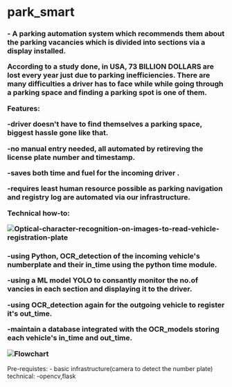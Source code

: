  <h1>park_smart</h1>
<h3>- A parking automation system which recommends them about the parking vacancies which is divided into sections via a display installed.

<p>
 According to a study done, in USA, 73 BILLION DOLLARS are lost every year just due to parking inefficiencies. There are many difficulties a driver has to face while while going through a parking space and finding a parking spot is one of them.

Features:

-driver doesn't have to find themselves a parking space, biggest hassle gone like that.

-no manual entry needed, all automated by retireving the license plate number and timestamp.

-saves both time and fuel for the incoming driver .

-requires least human resource possible as parking navigation and registry log are automated via our infrastructure.
</p>
Technical how-to:

![Optical-character-recognition-on-images-to-read-vehicle-registration-plate](https://github.com/meetpunmiya/park_doc/assets/94193229/2f264200-2799-4c40-ada5-81923ab97a02)


<h3>-using Python, OCR_detection of the incoming vehicle's numberplate and their in_time using the python time module.


-using a ML model YOLO to consantly monitor the no.of vancies in each section and displaying it to the driver.

-using OCR_detection again for the outgoing vehicle to register it's out_time.

-maintain a database integrated with the OCR_models storing each vehicle's in_time and out_time.

![Flowchart](https://github.com/meetpunmiya/park_doc/assets/94193229/fd612480-ca50-4ac6-a342-89e0e4c16760)

</h3>

<p>
 Pre-requistes:
    - basic infrastructure(camera to detect the number plate)
 technical:
    -opencv,flask
    
 
</p>









